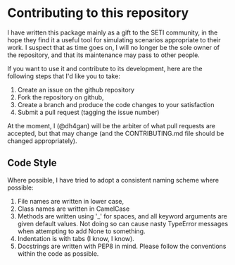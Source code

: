 Contributing to this repository
======================

I have written this package mainly as a gift to the SETI community, in the hope they find it a useful tool for simulating scenarios appropriate to their work.  I suspect that as time goes on, I will no longer be the sole owner of the repository, and that its maintenance may pass to other people.

If you want to use it and contribute to its development, here are the following steps that I'd like you to take:

1.  Create an issue on the github repository 
2.  Fork the repository on github,
3.  Create a branch and produce the code changes to your satisfaction
4.  Submit a pull request (tagging the issue number)

At the moment, I (@dh4gan) will be the arbiter of what pull requests are accepted, but that may change (and the CONTRIBUTING.md file should be changed appropriately).

Code Style
-------------

Where possible, I have tried to adopt a consistent naming scheme where possible:

1. File names are written in lower case,
2. Class names are written in CamelCase
3. Methods are written using '_' for spaces, and all keyword arguments are given default values.  Not doing so can cause nasty TypeError messages when attempting to add None to something.
4. Indentation is with tabs (I know, I know).
5. Docstrings are written with PEP8 in mind.  Please follow the conventions within the code as possible.
